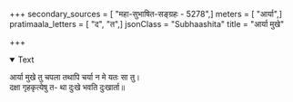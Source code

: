+++
secondary_sources = [ "महा-सुभाषित-सङ्ग्रहः - 5278",]
meters = [ "आर्या",]
pratimaala_letters = [ "द", "त",]
jsonClass = "Subhaashita"
title = "आर्या मुखे"

+++

<details open><summary>Text</summary>

आर्या मुखे तु चपला तथापि चर्या न मे यतः सा तु।  
दक्षा गृहकृत्येषु त- था दुःखे भवति दुःखार्ता॥
</details>
